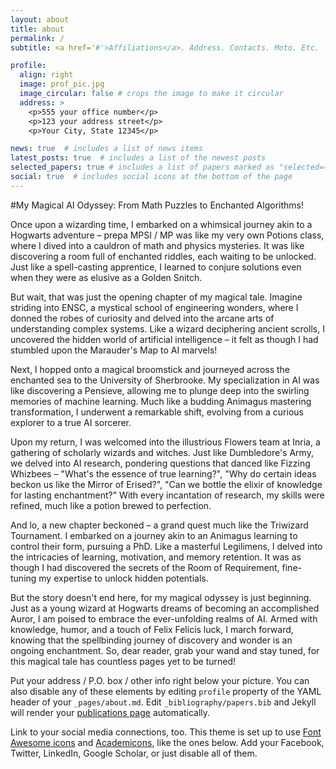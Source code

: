 ```yaml
---
layout: about
title: about
permalink: /
subtitle: <a href='#'>Affiliations</a>. Address. Contacts. Moto. Etc.

profile:
  align: right
  image: prof_pic.jpg
  image_circular: false # crops the image to make it circular
  address: >
    <p>555 your office number</p>
    <p>123 your address street</p>
    <p>Your City, State 12345</p>

news: true  # includes a list of news items
latest_posts: true  # includes a list of the newest posts
selected_papers: true # includes a list of papers marked as "selected={true}"
social: true  # includes social icons at the bottom of the page
---
```

#My Magical AI Odyssey: From Math Puzzles to Enchanted Algorithms!

Once upon a wizarding time, I embarked on a whimsical journey akin to a Hogwarts adventure – prepa MPSI / MP was like my very own Potions class, where I dived into a cauldron of math and physics mysteries. It was like discovering a room full of enchanted riddles, each waiting to be unlocked. Just like a spell-casting apprentice, I learned to conjure solutions even when they were as elusive as a Golden Snitch.

But wait, that was just the opening chapter of my magical tale. Imagine striding into ENSC, a mystical school of engineering wonders, where I donned the robes of curiosity and delved into the arcane arts of understanding complex systems. Like a wizard deciphering ancient scrolls, I uncovered the hidden world of artificial intelligence – it felt as though I had stumbled upon the Marauder's Map to AI marvels!

Next, I hopped onto a magical broomstick and journeyed across the enchanted sea to the University of Sherbrooke. My specialization in AI was like discovering a Pensieve, allowing me to plunge deep into the swirling memories of machine learning. Much like a budding Animagus mastering transformation, I underwent a remarkable shift, evolving from a curious explorer to a true AI sorcerer.

Upon my return, I was welcomed into the illustrious Flowers team at Inria, a gathering of scholarly wizards and witches. Just like Dumbledore's Army, we delved into AI research, pondering questions that danced like Fizzing Whizbees – "What's the essence of true learning?", "Why do certain ideas beckon us like the Mirror of Erised?", "Can we bottle the elixir of knowledge for lasting enchantment?" With every incantation of research, my skills were refined, much like a potion brewed to perfection.

And lo, a new chapter beckoned – a grand quest much like the Triwizard Tournament. I embarked on a journey akin to an Animagus learning to control their form, pursuing a PhD. Like a masterful Legilimens, I delved into the intricacies of learning, motivation, and memory retention. It was as though I had discovered the secrets of the Room of Requirement, fine-tuning my expertise to unlock hidden potentials.

But the story doesn't end here, for my magical odyssey is just beginning. Just as a young wizard at Hogwarts dreams of becoming an accomplished Auror, I am poised to embrace the ever-unfolding realms of AI. Armed with knowledge, humor, and a touch of Felix Felicis luck, I march forward, knowing that the spellbinding journey of discovery and wonder is an ongoing enchantment. So, dear reader, grab your wand and stay tuned, for this magical tale has countless pages yet to be turned!

Put your address / P.O. box / other info right below your picture. You can also disable any of these elements by editing `profile` property of the YAML header of your `_pages/about.md`. Edit `_bibliography/papers.bib` and Jekyll will render your [publications page](/al-folio/publications/) automatically.

Link to your social media connections, too. This theme is set up to use [Font Awesome icons](http://fortawesome.github.io/Font-Awesome/) and [Academicons](https://jpswalsh.github.io/academicons/), like the ones below. Add your Facebook, Twitter, LinkedIn, Google Scholar, or just disable all of them.
